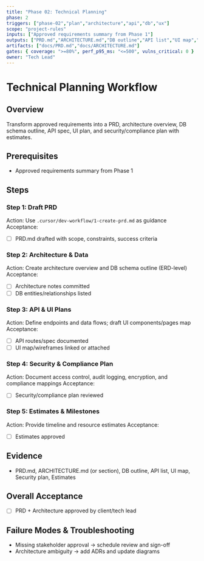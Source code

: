 ```yaml
---
title: "Phase 02: Technical Planning"
phase: 2
triggers: ["phase-02","plan","architecture","api","db","ux"]
scope: "project-rules"
inputs: ["Approved requirements summary from Phase 1"]
outputs: ["PRD.md","ARCHITECTURE.md","DB outline","API list","UI map","Security plan","Estimates"]
artifacts: ["docs/PRD.md","docs/ARCHITECTURE.md"]
gates: { coverage: ">=80%", perf_p95_ms: "<=500", vulns_critical: 0 }
owner: "Tech Lead"
---
```


# Technical Planning Workflow

## Overview
Transform approved requirements into a PRD, architecture overview, DB schema outline, API spec, UI plan, and security/compliance plan with estimates.

## Prerequisites
- Approved requirements summary from Phase 1

## Steps

### Step 1: Draft PRD
Action: Use `.cursor/dev-workflow/1-create-prd.md` as guidance
Acceptance:
- [ ] PRD.md drafted with scope, constraints, success criteria

### Step 2: Architecture & Data
Action: Create architecture overview and DB schema outline (ERD-level)
Acceptance:
- [ ] Architecture notes committed
- [ ] DB entities/relationships listed

### Step 3: API & UI Plans
Action: Define endpoints and data flows; draft UI components/pages map
Acceptance:
- [ ] API routes/spec documented
- [ ] UI map/wireframes linked or attached

### Step 4: Security & Compliance Plan
Action: Document access control, audit logging, encryption, and compliance mappings
Acceptance:
- [ ] Security/compliance plan reviewed

### Step 5: Estimates & Milestones
Action: Provide timeline and resource estimates
Acceptance:
- [ ] Estimates approved

## Evidence
- PRD.md, ARCHITECTURE.md (or section), DB outline, API list, UI map, Security plan, Estimates

## Overall Acceptance
- [ ] PRD + Architecture approved by client/tech lead

## Failure Modes & Troubleshooting
- Missing stakeholder approval → schedule review and sign-off
- Architecture ambiguity → add ADRs and update diagrams